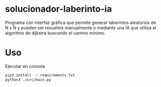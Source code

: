 # solucionador-laberinto-ia
Programa con interfaz gráfica que permite generar laberintos aleatorios de N x N y pueden ser resueltos manualmente o mediante una IA que utiliza el algoritmo de dijkstra buscando el camino mínimo.

# Uso

Ejecutar en consola

```bash
pip3 install -r requirements.txt
python3 ./src/main.py
```

